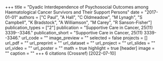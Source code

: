 +++
title = "Dyadic Interdependence of Psychosocial Outcomes among Haematological Cancer Survivors and Their Support Persons"
date = "2017-01-01"
authors = ["C Paul", "A Hall", "C Oldmeadow", "M Lynagh", "S Campbell", "K Bradstock", "A Williamson", "M Carey", "R Sanson-Fisher"]
publication_types = ["2"]
publication = "Supportive Care in Cancer, 25(11) 3339--3346."
publication_short = "Supportive Care in Cancer, 25(11) 3339--3346."
url_code = ""
image_preview = ""
selected = false
projects = []
url_pdf = ""
url_preprint = ""
url_dataset = ""
url_project = ""
url_slides = ""
url_video = ""
url_poster = ""
math = true
highlight = true
[header]
image = ""
caption = ""
+++
6 citations (Crossref) [2022-07-10]
